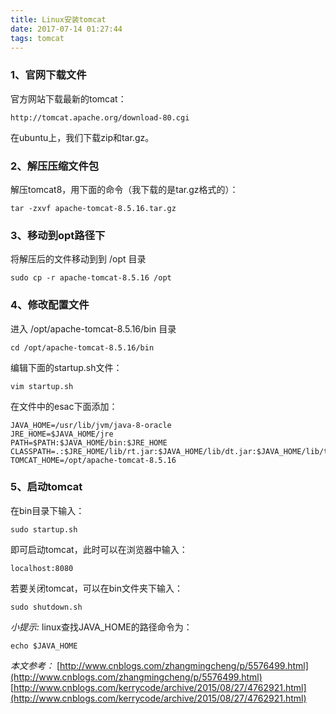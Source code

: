 ```yaml
---
title: Linux安装tomcat
date: 2017-07-14 01:27:44
tags: tomcat
---
```

### 1、官网下载文件
官方网站下载最新的tomcat：
```
http://tomcat.apache.org/download-80.cgi
```
在ubuntu上，我们下载zip和tar.gz。

### 2、解压压缩文件包
解压tomcat8，用下面的命令（我下载的是tar.gz格式的）：
```
tar -zxvf apache-tomcat-8.5.16.tar.gz
```
### 3、移动到opt路径下
将解压后的文件移动到到 /opt 目录
```
sudo cp -r apache-tomcat-8.5.16 /opt
```
### 4、修改配置文件
进入 /opt/apache-tomcat-8.5.16/bin 目录
```
cd /opt/apache-tomcat-8.5.16/bin
```
编辑下面的startup.sh文件：
```
vim startup.sh
```
在文件中的esac下面添加：
```
JAVA_HOME=/usr/lib/jvm/java-8-oracle
JRE_HOME=$JAVA_HOME/jre
PATH=$PATH:$JAVA_HOME/bin:$JRE_HOME
CLASSPATH=.:$JRE_HOME/lib/rt.jar:$JAVA_HOME/lib/dt.jar:$JAVA_HOME/lib/tools.jar
TOMCAT_HOME=/opt/apache-tomcat-8.5.16
```
### 5、启动tomcat
在bin目录下输入：
```
sudo startup.sh
```
即可启动tomcat，此时可以在浏览器中输入：
```
localhost:8080
```
若要关闭tomcat，可以在bin文件夹下输入：
```
sudo shutdown.sh
```
*小提示:*
linux查找JAVA_HOME的路径命令为：
```
echo $JAVA_HOME
```

*本文参考：*
[http://www.cnblogs.com/zhangmingcheng/p/5576499.html](http://www.cnblogs.com/zhangmingcheng/p/5576499.html)
[http://www.cnblogs.com/kerrycode/archive/2015/08/27/4762921.html](http://www.cnblogs.com/kerrycode/archive/2015/08/27/4762921.html)
